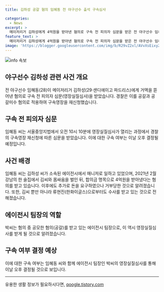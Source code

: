 ```yaml
---
title: 김하성 공갈 혐의 임혜동 전 야구선수 출석 구속심사

categories:
  - News
excerpt: >
  메이저리거 김하성에게 4억원을 받아낸 혐의로 구속 전 피의자 심문을 받은 전 야구선수 임혜동 씨. 5개월 만에 재신청된 영장은 공갈과 공갈미수 혐의로 구속영장을 재신청한 것으로 알려졌습니다. 임 씨는 김 씨와 몸싸움을 벌인 뒤 합의금 명목으로 4억원을 받았으며, 류현진으로부터도 수억 원을 뜯어냈다는 의혹도 제기되었습니다. 에이전시 팀장 역시 구속심사를 받을 예정이며, 이에 대한 결정은 이날 오후에 예상됩니다.
feature_text: >
  메이저리거 김하성에게 4억원을 받아낸 혐의로 구속 전 피의자 심문을 받은 전 야구선수 임혜동 씨. 5개월 만에 재신청된 영장은 공갈과 공갈미수 혐의로 구속영장을 재신청한 것으로 알려졌습니다. 임 씨는 김 씨와 몸싸움을 벌인 뒤 합의금 명목으로 4억원을 받았으며, 류현진으로부터도 수억 원을 뜯어냈다는 의혹도 제기되었습니다. 에이전시 팀장 역시 구속심사를 받을 예정이며, 이에 대한 결정은 이날 오후에 예상됩니다.
image: 'https://blogger.googleusercontent.com/img/b/R29vZ2xl/AVvXsEixyZcFfHzMRdzZMjFBmAUKJYCLCGyLL1o632UiGVXcaFdKo_bkvkuCioo0uUKlGfBVcT3P84aROyZIXSBEx3Aw5nCQ3pTgDom1WDC4m8eifvWiAmWEEVb4x6G_l8C0QH225ldMjyaFvpxGEBGNO37VmDTDMHGhJPq73UglMfDca1-0aw/s1600/blogspot.png'
---
```


<p><img src="https://blogger.googleusercontent.com/img/b/R29vZ2xl/AVvXsEixyZcFfHzMRdzZMjFBmAUKJYCLCGyLL1o632UiGVXcaFdKo_bkvkuCioo0uUKlGfBVcT3P84aROyZIXSBEx3Aw5nCQ3pTgDom1WDC4m8eifvWiAmWEEVb4x6G_l8C0QH225ldMjyaFvpxGEBGNO37VmDTDMHGhJPq73UglMfDca1-0aw/s1600/blogspot.png" alt="info 속보" /></p>

<h2 data-ke-size="size26">야구선수 김하성 관련 사건 개요</h2>

<p data-ke-size="size16">전 야구선수 임혜동(28)이 메이저리거 김하성(29·샌디에이고 파드리스)에게 거액을 뜯어낸 혐의로 구속 전 피의자 심문(영장실질심사)을 받았습니다. 경찰은 이를 공갈과 공갈미수 혐의로 적용하여 구속영장을 재신청했습니다.</p>

<h2 data-ke-size="size26">구속 전 피의자 심문</h2>

<p data-ke-size="size16">임혜동 씨는 서울중앙지법에서 오전 10시 10분에 영장실질심사가 열리는 과정에서 경찰의 구속영장 재신청에 따른 심문을 받았습니다. 이에 대한 구속 여부는 이날 오후 결정될 예정입니다.</p>

<h2 data-ke-size="size26">사건 배경</h2>

<p data-ke-size="size16">임혜동 씨는 김하성 씨가 소속된 에이전시에서 매니저로 일하고 있었으며, 2021년 2월 강남의 한 술집에서 김씨와 몸싸움을 벌인 뒤, 합의금 명목으로 4억원을 받아냈다는 혐의를 받고 있습니다. 이후에도 추가로 돈을 요구하였으나 거부당한 것으로 알려졌습니다. 또한, 김씨 뿐만 아니라 류현진(한화이글스)으로부터도 수사를 받고 있는 것으로 전해졌습니다.</p>

<h2 data-ke-size="size26">에이전시 팀장의 역할</h2>

<p data-ke-size="size16">박씨는 혐의 중 공모한 혐의(공갈)를 받고 있는 에이전시 팀장으로, 이 역시 영장실질심사를 받게 될 것으로 알려졌습니다.</p>

<h2 data-ke-size="size26">구속 여부 결정 예상</h2>

<p data-ke-size="size16">이에 대한 구속 여부는 임혜동 씨와 함께 에이전시 팀장인 박씨의 영장실질심사를 통해 이날 오후 결정될 것으로 보입니다.</p>

<hr>
유용한 생활 정보가 필요하시다면, <a href="https://qoogle.tistory.com" rel="dofollow">qoogle.tistory.com</a>


